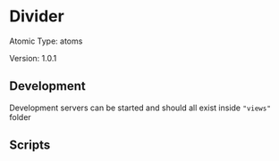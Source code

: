 # Divider

Atomic Type: atoms

Version: 1.0.1

## Development

Development servers can be started and should all exist inside `"views"` folder

## Scripts
